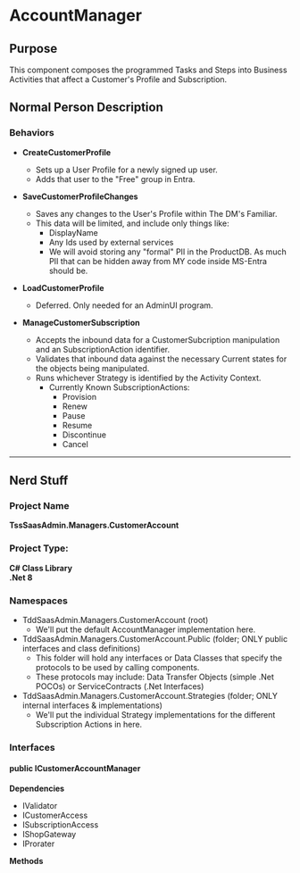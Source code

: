 # AccountManager

## Purpose
This component composes the programmed Tasks and Steps into Business Activities that affect a Customer's Profile and Subscription.

## Normal Person Description

### Behaviors
* **CreateCustomerProfile**
  * Sets up a User Profile for a newly signed up user.
  * Adds that user to the "Free" group in Entra.
* **SaveCustomerProfileChanges**
  * Saves any changes to the User's Profile within The DM's Familiar.
  * This data will be limited, and include only things like:
    * DisplayName
    * Any Ids used by external services
    * We will avoid storing any "formal" PII in the ProductDB.  As much PII that can be hidden away from MY code inside MS-Entra should be.
* **LoadCustomerProfile**
  * Deferred.  Only needed for an AdminUI program.

* **ManageCustomerSubscription**
  * Accepts the inbound data for a CustomerSubcription manipulation and an SubscriptionAction identifier.
  * Validates that inbound data against the necessary Current states for the objects being manipulated.
  * Runs whichever Strategy is identified by the Activity Context.
    * Currently Known SubscriptionActions:
      * Provision
      * Renew
      * Pause
      * Resume
      * Discontinue
      * Cancel

---
## Nerd Stuff
### Project Name
**TssSaasAdmin.Managers.CustomerAccount**

### Project Type:  
**C# Class Library**  
**.Net 8**

### Namespaces
 * TddSaasAdmin.Managers.CustomerAccount (root)
   * We'll put the default AccountManager implementation here.
 * TddSaasAdmin.Managers.CustomerAccount.Public (folder; ONLY public interfaces and class definitions)
   * This folder will hold any interfaces or Data Classes that specify the protocols to be used by calling components.
   * These protocols may include:  Data Transfer Objects (simple .Net POCOs) or ServiceContracts (.Net Interfaces)
 * TddSaasAdmin.Managers.CustomerAccount.Strategies (folder; ONLY internal interfaces & implementations)
   * We'll put the individual Strategy implementations for the different Subscription Actions in here.

### Interfaces
#### public ICustomerAccountManager

**Dependencies**
 * IValidator
 * ICustomerAccess
 * ISubscriptionAccess
 * IShopGateway
 * IProrater

**Methods**

 
